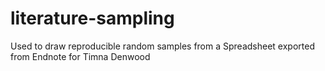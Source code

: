 # literature-sampling
Used to draw reproducible random samples from a Spreadsheet exported from Endnote for Timna Denwood
